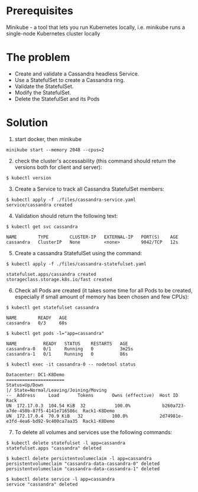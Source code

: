 Prerequisites
==============

Minikube - a tool that lets you run Kubernetes locally, i.e. minikube runs a single-node Kubernetes cluster locally

The problem
============

* Create and validate a Cassandra headless Service.
* Use a StatefulSet to create a Cassandra ring.
* Validate the StatefulSet.
* Modify the StatefulSet.
* Delete the StatefulSet and its Pods

Solution
=========

1) start docker, then minikube

```
minikube start --memory 2048 --cpus=2
```

2) check the cluster's accessability (this command should return the versions both for client and server):

```
$ kubectl version
```

3) Create a Service to track all Cassandra StatefulSet members:

```
$ kubectl apply -f ./files/cassandra-service.yaml
service/cassandra created
```

4) Validation should return the following text:

```
$ kubectl get svc cassandra

NAME        TYPE        CLUSTER-IP   EXTERNAL-IP   PORT(S)    AGE
cassandra   ClusterIP   None         <none>        9042/TCP   12s
```

5) Create a cassandra StatefulSet using the command:

```
$ kubectl apply -f ./files/cassandra-statefulset.yaml

statefulset.apps/cassandra created
storageclass.storage.k8s.io/fast created
```

6) Check all Pods are created (it takes some time for all Pods to be created, especially if small amount of memory has been chosen and few CPUs):

```
$ kubectl get statefulset cassandra

NAME        READY   AGE
cassandra   0/3     60s

$ kubectl get pods -l="app=cassandra"

NAME          READY   STATUS    RESTARTS   AGE
cassandra-0   0/1     Running   0          3m25s
cassandra-1   0/1     Running   0          86s

$ kubectl exec -it cassandra-0 -- nodetool status

Datacenter: DC1-K8Demo
======================
Status=Up/Down
|/ State=Normal/Leaving/Joining/Moving
--  Address     Load       Tokens       Owns (effective)  Host ID                               Rack
UN  172.17.0.3  104.54 KiB  32           100.0%            b260a723-a7de-450b-87f5-4141e716586c  Rack1-K8Demo
UN  172.17.0.4  70.9 KiB   32           100.0%            2d74981e-e3fd-4ea6-bd92-9c400ca7aa35  Rack1-K8Demo
```

7) To delete all volumes and services use the following commands:

```
$ kubectl delete statefulset -l app=cassandra
statefulset.apps "cassandra" deleted

$ kubectl delete persistentvolumeclaim -l app=cassandra
persistentvolumeclaim "cassandra-data-cassandra-0" deleted
persistentvolumeclaim "cassandra-data-cassandra-1" deleted

$ kubectl delete service -l app=cassandra
service "cassandra" deleted
```



